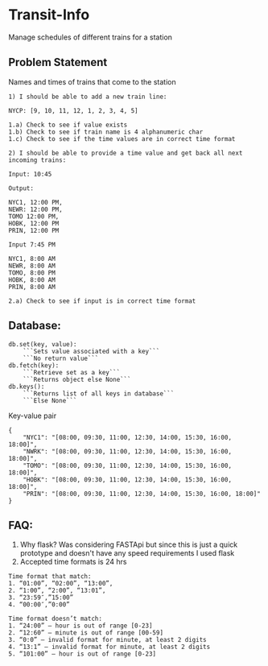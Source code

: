 # Transit-Info

Manage schedules of different trains for a station

## Problem Statement

Names and times of trains that come to the station

```
1) I should be able to add a new train line: 

NYCP: [9, 10, 11, 12, 1, 2, 3, 4, 5]

1.a) Check to see if value exists 
1.b) Check to see if train name is 4 alphanumeric char
1.c) Check to see if the time values are in correct time format

```

```
2) I should be able to provide a time value and get back all next incoming trains: 

Input: 10:45

Output: 

NYC1, 12:00 PM,
NEWR: 12:00 PM,
TOMO 12:00 PM, 
HOBK, 12:00 PM
PRIN, 12:00 PM

Input 7:45 PM

NYC1, 8:00 AM
NEWR, 8:00 AM
TOMO, 8:00 PM
HOBK, 8:00 AM
PRIN, 8:00 AM

2.a) Check to see if input is in correct time format
```

## Database:

```
db.set(key, value):
    ```Sets value associated with a key```
    ```No return value```
db.fetch(key):
    ```Retrieve set as a key```
    ```Returns object else None```
db.keys():
    ```Returns list of all keys in database```
    ```Else None```
```

Key-value pair

```
{
    "NYC1": "[08:00, 09:30, 11:00, 12:30, 14:00, 15:30, 16:00, 18:00]",
    "NWRK": "[08:00, 09:30, 11:00, 12:30, 14:00, 15:30, 16:00, 18:00]",
    "TOMO": "[08:00, 09:30, 11:00, 12:30, 14:00, 15:30, 16:00, 18:00]",
    "HOBK": "[08:00, 09:30, 11:00, 12:30, 14:00, 15:30, 16:00, 18:00]",
    "PRIN": "[08:00, 09:30, 11:00, 12:30, 14:00, 15:30, 16:00, 18:00]"
}  
```

## FAQ:
1) Why flask? 
    Was considering FASTApi but since this is just a quick prototype and doesn't have any speed requirements I used flask
2) Accepted time formats is 24 hrs 
```
Time format that match:
1. “01:00”, “02:00”, “13:00”,
2. “1:00”, “2:00”, “13:01”,
3. “23:59″,”15:00”
4. “00:00″,”0:00”

Time format doesn’t match:
1. “24:00” – hour is out of range [0-23]
2. “12:60” – minute is out of range [00-59]
3. “0:0” – invalid format for minute, at least 2 digits
4. “13:1” – invalid format for minute, at least 2 digits
5. “101:00” – hour is out of range [0-23]
```